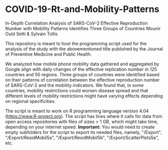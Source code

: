 # COVID-19-Rt-and-Mobility-Patterns
In-Depth Correlation Analysis of SARS-CoV-2 Effective Reproduction Number with Mobility Patterns Identifies Three Groups of Countries
Mounir Ould Setti & Sylvain Tollis

This repository is meant to host the programming script used for the analysis of the study with the abovementioned title published by the Journal of Preventive Medicine and Public Health.

We analyzed how mobile phone mobility data gathered and aggregated by Google align with daily changes of the effective replication number in 125 countries and 50 regions.
Three groups of countries were identified based on their patterns of correlation between the effective reproduction number of SARS-CoV-2 and the mobility indicators. We found that, in some countries, mobility restrictions could worsen disease spread and that different levels of mobility restrictions might have varying effects depending on regional specificities.

The script is meant to work on R programming language version 4.04 (https://www.R-project.org).
The script has lines where it calls for data from open access repositories with files of sizes > 1 GB, which might take time, depending on your internet speed.
**Important:** You would need to create empty subfolders for the script to export its needed files, namely, "/Export", "/Export/ResidMobil5a", "/Export/ResidMobil5b", "/Export/ScatterPlots5a", etc.
